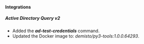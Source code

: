 
#### Integrations

##### Active Directory Query v2
- Added the ***ad-test-credentials*** command.
- Updated the Docker image to: *demisto/py3-tools:1.0.0.64293*.